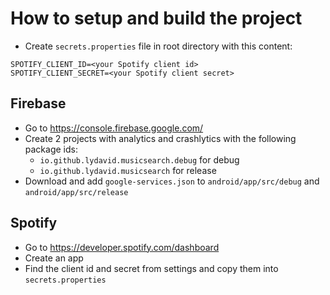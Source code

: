 # How to setup and build the project

- Create `secrets.properties` file in root directory with this content:
```
SPOTIFY_CLIENT_ID=<your Spotify client id>
SPOTIFY_CLIENT_SECRET=<your Spotify client secret>
```

## Firebase
- Go to https://console.firebase.google.com/
- Create 2 projects with analytics and crashlytics with the following package ids:
  - `io.github.lydavid.musicsearch.debug` for debug
  - `io.github.lydavid.musicsearch` for release
- Download and add `google-services.json` to `android/app/src/debug` and `android/app/src/release`

## Spotify 
- Go to https://developer.spotify.com/dashboard
- Create an app
- Find the client id and secret from settings and copy them into `secrets.properties`
